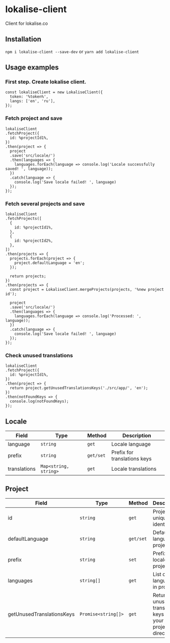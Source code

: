 # lokalise-client
Client for lokalise.co

## Installation

`npm i lokalise-client --save-dev` or `yarn add lokalise-client`

## Usage examples

### First step. Create lokalise client.

```
const lokaliseClient = new LokaliseClient({
  token: '%token%',
  langs: ['en', 'ru'],
});
```

### Fetch project and save

```
lokaliseClient
.fetchProject({
  id: %projectId1%,
})
.then(project => {
  project
  .save('src/locale/')
  .then(languages => {
    languages.forEach(language => console.log('Locale successfully saved! ', language));
  })
  .catch(language => {
    console.log('Save locale failed! ', language)
  });
});
```

### Fetch several projects and save

```
lokaliseClient
.fetchProjects([
  {
    id: %projectId1%,
  },
  {
    id: %projectId2%,
  },
])
.then(projects => {
  projects.forEach(project => {
    project.defaultLanguage = 'en';
  });

  return projects;
})
.then(projects => {
  const project = LokaliseClient.mergeProjects(projects, '%new project id');

  project
  .save('src/locale/')
  .then(languages => {
    languages.forEach(language => console.log('Processed: ', language));
  })
  .catch(language => {
    console.log('Save locale failed! ', language)
  });
});
```

### Check unused translations

```
lokaliseClient
.fetchProject({
  id: %projectId1%,
})
.then(project => {
  return project.getUnusedTranslationsKeys('./src/app/', 'en');
})
.then(notFoundKeys => {
  console.log(notFoundKeys);
});
```

## Locale

| Field | Type | Method | Description |
|-|-|-|-|
| language | `string` | `get` | Locale language |
| prefix | `string` | `get/set` | Prefix for translations keys |
| translations | `Map<string, string>` | `get` | Locale translations |

## Project

| Field | Type | Method | Description |
|-|-|-|-|
| id | `string` | `get` | Project unique identifier |
| defaultLanguage | `string` | `get/set` | Default language of project |
| prefix | `string` | `set` | Prefix of all locales in project |
| languages | `string[]` | `get` | List of languages in project |
| getUnusedTranslationsKeys | `Promise<string[]>` | `get` | Returns unused translations keys in your project directory |
